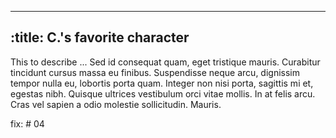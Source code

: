 -----
:title: C.'s favorite character
-----
This to describe  ...
Sed id consequat quam, eget tristique mauris. Curabitur tincidunt cursus massa eu finibus. Suspendisse neque arcu, dignissim tempor nulla eu, lobortis porta quam. Integer non nisi porta, sagittis mi et, egestas nibh. Quisque ultrices vestibulum orci vitae mollis. In at felis arcu. Cras vel sapien a odio molestie sollicitudin. Mauris. 


fix: # 04
